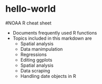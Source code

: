# hello-world

#NOAA R cheat sheet 
  - Documents frequently used R functions 
  - Topics included in this markdown are 
    - Spatial analysis 
    - Data manimpulation
    - Regressions 
    - Editing ggplots 
    - Spatial analysis 
    - Data scraping 
    - Handling date objects in R 
